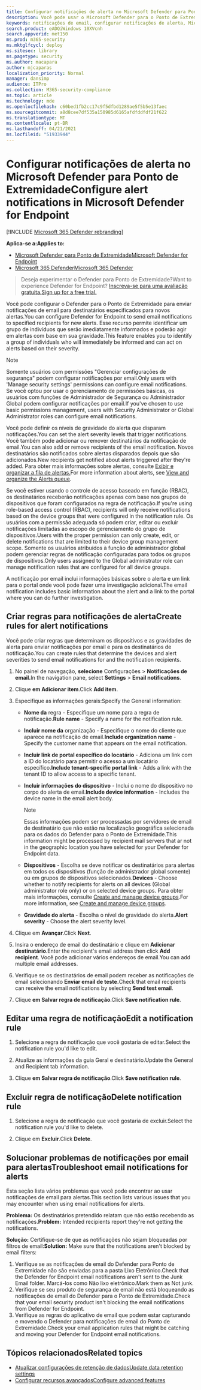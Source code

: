 ```yaml
---
title: Configurar notificações de alerta no Microsoft Defender para Ponto de Extremidade
description: Você pode usar o Microsoft Defender para o Ponto de Extremidade para configurar as configurações de notificação de email para alertas de segurança, com base na gravidade e em outros critérios.
keywords: notificações de email, configurar notificações de alerta, Microsoft Defender para Ponto de Extremidade, Notificações do Microsoft Defender para Ponto de Extremidade, Alertas do Microsoft Defender para Ponto de Extremidade, windows 10 enterprise, windows 10 education
search.product: eADQiWindows 10XVcnh
search.appverid: met150
ms.prod: m365-security
ms.mktglfcycl: deploy
ms.sitesec: library
ms.pagetype: security
ms.author: macapara
author: mjcaparas
localization_priority: Normal
manager: dansimp
audience: ITPro
ms.collection: M365-security-compliance
ms.topic: article
ms.technology: mde
ms.openlocfilehash: c60bed1fb2cc17c9f5dfbd1289ae5f5b5e13faec
ms.sourcegitcommit: a8d8cee7df535a150985d6165afdfddfdf21f622
ms.translationtype: MT
ms.contentlocale: pt-BR
ms.lasthandoff: 04/21/2021
ms.locfileid: "51933944"
---
```

# <a name="configure-alert-notifications-in-microsoft-defender-for-endpoint"></a><span data-ttu-id="d448b-104">Configurar notificações de alerta no Microsoft Defender para Ponto de Extremidade</span><span class="sxs-lookup"><span data-stu-id="d448b-104">Configure alert notifications in Microsoft Defender for Endpoint</span></span>

[!INCLUDE [Microsoft 365 Defender rebranding](../../includes/microsoft-defender.md)]

<span data-ttu-id="d448b-105">**Aplica-se a:**</span><span class="sxs-lookup"><span data-stu-id="d448b-105">**Applies to:**</span></span>
- [<span data-ttu-id="d448b-106">Microsoft Defender para Ponto de Extremidade</span><span class="sxs-lookup"><span data-stu-id="d448b-106">Microsoft Defender for Endpoint</span></span>](https://go.microsoft.com/fwlink/p/?linkid=2154037)
- [<span data-ttu-id="d448b-107">Microsoft 365 Defender</span><span class="sxs-lookup"><span data-stu-id="d448b-107">Microsoft 365 Defender</span></span>](https://go.microsoft.com/fwlink/?linkid=2118804)

><span data-ttu-id="d448b-108">Deseja experimentar o Defender para Ponto de Extremidade?</span><span class="sxs-lookup"><span data-stu-id="d448b-108">Want to experience Defender for Endpoint?</span></span> [<span data-ttu-id="d448b-109">Inscreva-se para uma avaliação gratuita.</span><span class="sxs-lookup"><span data-stu-id="d448b-109">Sign up for a free trial.</span></span>](https://www.microsoft.com/microsoft-365/windows/microsoft-defender-atp?ocid=docs-wdatp-emailconfig-abovefoldlink)

<span data-ttu-id="d448b-110">Você pode configurar o Defender para o Ponto de Extremidade para enviar notificações de email para destinatários especificados para novos alertas.</span><span class="sxs-lookup"><span data-stu-id="d448b-110">You can configure Defender for Endpoint to send email notifications to specified recipients for new alerts.</span></span> <span data-ttu-id="d448b-111">Esse recurso permite identificar um grupo de indivíduos que serão imediatamente informados e poderão agir em alertas com base em sua gravidade.</span><span class="sxs-lookup"><span data-stu-id="d448b-111">This feature enables you to identify a group of individuals who will immediately be informed and can act on alerts based on their severity.</span></span>

> [!NOTE]
> <span data-ttu-id="d448b-112">Somente usuários com permissões "Gerenciar configurações de segurança" podem configurar notificações por email.</span><span class="sxs-lookup"><span data-stu-id="d448b-112">Only users with 'Manage security settings' permissions can configure email notifications.</span></span> <span data-ttu-id="d448b-113">Se você optou por usar o gerenciamento de permissões básicas, os usuários com funções de Administrador de Segurança ou Administrador Global podem configurar notificações por email.</span><span class="sxs-lookup"><span data-stu-id="d448b-113">If you've chosen to use basic permissions management, users with Security Administrator or Global Administrator roles can configure email notifications.</span></span>

<span data-ttu-id="d448b-114">Você pode definir os níveis de gravidade do alerta que disparam notificações.</span><span class="sxs-lookup"><span data-stu-id="d448b-114">You can set the alert severity levels that trigger notifications.</span></span> <span data-ttu-id="d448b-115">Você também pode adicionar ou remover destinatários da notificação de email.</span><span class="sxs-lookup"><span data-stu-id="d448b-115">You can also add or remove recipients of the email notification.</span></span> <span data-ttu-id="d448b-116">Novos destinatários são notificados sobre alertas disparados depois que são adicionados.</span><span class="sxs-lookup"><span data-stu-id="d448b-116">New recipients get notified about alerts triggered after they're added.</span></span> <span data-ttu-id="d448b-117">Para obter mais informações sobre alertas, consulte [Exibir e organizar a fila de alertas.](alerts-queue.md)</span><span class="sxs-lookup"><span data-stu-id="d448b-117">For more information about alerts, see [View and organize the Alerts queue](alerts-queue.md).</span></span>

<span data-ttu-id="d448b-118">Se você estiver usando o controle de acesso baseado em função (RBAC), os destinatários receberão notificações apenas com base nos grupos de dispositivos que foram configurados na regra de notificação.</span><span class="sxs-lookup"><span data-stu-id="d448b-118">If you're using role-based access control (RBAC), recipients will only receive notifications based on the device groups that were configured in the notification rule.</span></span>
<span data-ttu-id="d448b-119">Os usuários com a permissão adequada só podem criar, editar ou excluir notificações limitadas ao escopo de gerenciamento do grupo de dispositivos.</span><span class="sxs-lookup"><span data-stu-id="d448b-119">Users with the proper permission can only create, edit, or delete notifications that are limited to their device group management scope.</span></span>
<span data-ttu-id="d448b-120">Somente os usuários atribuídos à função de administrador global podem gerenciar regras de notificação configuradas para todos os grupos de dispositivos.</span><span class="sxs-lookup"><span data-stu-id="d448b-120">Only users assigned to the Global administrator role can manage notification rules that are configured for all device groups.</span></span>

<span data-ttu-id="d448b-121">A notificação por email inclui informações básicas sobre o alerta e um link para o portal onde você pode fazer uma investigação adicional.</span><span class="sxs-lookup"><span data-stu-id="d448b-121">The email notification includes basic information about the alert and a link to the portal where you can do further investigation.</span></span>


## <a name="create-rules-for-alert-notifications"></a><span data-ttu-id="d448b-122">Criar regras para notificações de alerta</span><span class="sxs-lookup"><span data-stu-id="d448b-122">Create rules for alert notifications</span></span>
<span data-ttu-id="d448b-123">Você pode criar regras que determinam os dispositivos e as gravidades de alerta para enviar notificações por email e para os destinatários de notificação.</span><span class="sxs-lookup"><span data-stu-id="d448b-123">You can create rules that determine the devices and alert severities to send email notifications for and the notification recipients.</span></span>


1. <span data-ttu-id="d448b-124">No painel de navegação, **selecione** Configurações  >  **Notificações de email.**</span><span class="sxs-lookup"><span data-stu-id="d448b-124">In the navigation pane, select **Settings** > **Email notifications**.</span></span>

2. <span data-ttu-id="d448b-125">Clique **em Adicionar item**.</span><span class="sxs-lookup"><span data-stu-id="d448b-125">Click **Add item**.</span></span>

3. <span data-ttu-id="d448b-126">Especifique as informações gerais:</span><span class="sxs-lookup"><span data-stu-id="d448b-126">Specify the General information:</span></span>
    - <span data-ttu-id="d448b-127">**Nome da** regra - Especifique um nome para a regra de notificação.</span><span class="sxs-lookup"><span data-stu-id="d448b-127">**Rule name** - Specify a name for the notification rule.</span></span>
    - <span data-ttu-id="d448b-128">**Incluir nome da** organização - Especifique o nome do cliente que aparece na notificação de email.</span><span class="sxs-lookup"><span data-stu-id="d448b-128">**Include organization name** - Specify the customer name that appears on the email notification.</span></span>
    - <span data-ttu-id="d448b-129">**Incluir link de portal específico do locatário** - Adiciona um link com a ID do locatário para permitir o acesso a um locatário específico.</span><span class="sxs-lookup"><span data-stu-id="d448b-129">**Include tenant-specific portal link** - Adds a link with the tenant ID to allow access to a specific tenant.</span></span>
    - <span data-ttu-id="d448b-130">**Incluir informações do dispositivo** - Inclui o nome do dispositivo no corpo do alerta de email.</span><span class="sxs-lookup"><span data-stu-id="d448b-130">**Include device information** - Includes the device name in the email alert body.</span></span>
    
        >[!NOTE]
        > <span data-ttu-id="d448b-131">Essas informações podem ser processadas por servidores de email de destinatário que não estão na localização geográfica selecionada para os dados do Defender para o Ponto de Extremidade.</span><span class="sxs-lookup"><span data-stu-id="d448b-131">This information might be processed by recipient mail servers that ar not in the geographic location you have selected for your Defender for Endpoint data.</span></span>

    - <span data-ttu-id="d448b-132">**Dispositivos** - Escolha se deve notificar os destinatários para alertas em todos os dispositivos (função de administrador global somente) ou em grupos de dispositivos selecionados.</span><span class="sxs-lookup"><span data-stu-id="d448b-132">**Devices** - Choose whether to notify recipients for alerts on all devices (Global administrator role only) or on selected device groups.</span></span> <span data-ttu-id="d448b-133">Para obter mais informações, consulte [Create and manage device groups](machine-groups.md).</span><span class="sxs-lookup"><span data-stu-id="d448b-133">For more information, see [Create and manage device groups](machine-groups.md).</span></span>
    - <span data-ttu-id="d448b-134">**Gravidade do alerta** - Escolha o nível de gravidade do alerta.</span><span class="sxs-lookup"><span data-stu-id="d448b-134">**Alert severity** - Choose the alert severity level.</span></span>

4. <span data-ttu-id="d448b-135">Clique em **Avançar**.</span><span class="sxs-lookup"><span data-stu-id="d448b-135">Click **Next**.</span></span>
    
5. <span data-ttu-id="d448b-136">Insira o endereço de email do destinatário e clique em **Adicionar destinatário**.</span><span class="sxs-lookup"><span data-stu-id="d448b-136">Enter the recipient's email address then click **Add recipient**.</span></span> <span data-ttu-id="d448b-137">Você pode adicionar vários endereços de email.</span><span class="sxs-lookup"><span data-stu-id="d448b-137">You can add multiple email addresses.</span></span>

6. <span data-ttu-id="d448b-138">Verifique se os destinatários de email podem receber as notificações de email selecionando **Enviar email de teste.**</span><span class="sxs-lookup"><span data-stu-id="d448b-138">Check that email recipients can receive the email notifications by selecting **Send test email**.</span></span>

7. <span data-ttu-id="d448b-139">Clique **em Salvar regra de notificação**.</span><span class="sxs-lookup"><span data-stu-id="d448b-139">Click **Save notification rule**.</span></span>

## <a name="edit-a-notification-rule"></a><span data-ttu-id="d448b-140">Editar uma regra de notificação</span><span class="sxs-lookup"><span data-stu-id="d448b-140">Edit a notification rule</span></span>
1. <span data-ttu-id="d448b-141">Selecione a regra de notificação que você gostaria de editar.</span><span class="sxs-lookup"><span data-stu-id="d448b-141">Select the notification rule you'd like to edit.</span></span>

2. <span data-ttu-id="d448b-142">Atualize as informações da guia Geral e destinatário.</span><span class="sxs-lookup"><span data-stu-id="d448b-142">Update the General and Recipient tab information.</span></span>

3. <span data-ttu-id="d448b-143">Clique **em Salvar regra de notificação**.</span><span class="sxs-lookup"><span data-stu-id="d448b-143">Click **Save notification rule**.</span></span>


## <a name="delete-notification-rule"></a><span data-ttu-id="d448b-144">Excluir regra de notificação</span><span class="sxs-lookup"><span data-stu-id="d448b-144">Delete notification rule</span></span>

1. <span data-ttu-id="d448b-145">Selecione a regra de notificação que você gostaria de excluir.</span><span class="sxs-lookup"><span data-stu-id="d448b-145">Select the notification rule you'd like to delete.</span></span>

2. <span data-ttu-id="d448b-146">Clique em **Excluir**.</span><span class="sxs-lookup"><span data-stu-id="d448b-146">Click **Delete**.</span></span>


## <a name="troubleshoot-email-notifications-for-alerts"></a><span data-ttu-id="d448b-147">Solucionar problemas de notificações por email para alertas</span><span class="sxs-lookup"><span data-stu-id="d448b-147">Troubleshoot email notifications for alerts</span></span>
<span data-ttu-id="d448b-148">Esta seção lista vários problemas que você pode encontrar ao usar notificações de email para alertas.</span><span class="sxs-lookup"><span data-stu-id="d448b-148">This section lists various issues that you may encounter when using email notifications for alerts.</span></span>

<span data-ttu-id="d448b-149">**Problema:** Os destinatários pretendido relatam que não estão recebendo as notificações.</span><span class="sxs-lookup"><span data-stu-id="d448b-149">**Problem:** Intended recipients report they're not getting the notifications.</span></span>

<span data-ttu-id="d448b-150">**Solução:** Certifique-se de que as notificações não sejam bloqueadas por filtros de email:</span><span class="sxs-lookup"><span data-stu-id="d448b-150">**Solution:** Make sure that the notifications aren't blocked by email filters:</span></span>

1. <span data-ttu-id="d448b-151">Verifique se as notificações de email do Defender para Ponto de Extremidade não são enviadas para a pasta Lixo Eletrônico.</span><span class="sxs-lookup"><span data-stu-id="d448b-151">Check that the Defender for Endpoint email notifications aren't sent to the Junk Email folder.</span></span> <span data-ttu-id="d448b-152">Marcá-los como Não lixo eletrônico.</span><span class="sxs-lookup"><span data-stu-id="d448b-152">Mark them as Not junk.</span></span>
2. <span data-ttu-id="d448b-153">Verifique se seu produto de segurança de email não está bloqueando as notificações de email do Defender para o Ponto de Extremidade.</span><span class="sxs-lookup"><span data-stu-id="d448b-153">Check that your email security product isn't blocking the email notifications from Defender for Endpoint.</span></span>
3. <span data-ttu-id="d448b-154">Verifique as regras do aplicativo de email que podem estar capturando e movendo o Defender para notificações de email do Ponto de Extremidade.</span><span class="sxs-lookup"><span data-stu-id="d448b-154">Check your email application rules that might be catching and moving your Defender for Endpoint email notifications.</span></span>

## <a name="related-topics"></a><span data-ttu-id="d448b-155">Tópicos relacionados</span><span class="sxs-lookup"><span data-stu-id="d448b-155">Related topics</span></span>
- [<span data-ttu-id="d448b-156">Atualizar configurações de retenção de dados</span><span class="sxs-lookup"><span data-stu-id="d448b-156">Update data retention settings</span></span>](data-retention-settings.md)
- [<span data-ttu-id="d448b-157">Configurar recursos avançados</span><span class="sxs-lookup"><span data-stu-id="d448b-157">Configure advanced features</span></span>](advanced-features.md)
